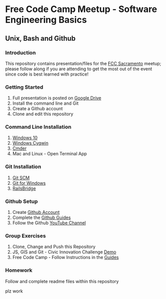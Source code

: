 # Free Code Camp Meetup - Software Engineering Basics

## Unix, Bash and Github

### Introduction

This repository contains presentation/files for the [FCC Sacramento](https://www.meetup.com/freeCodeCamp-Greater-Sacramento-Area/) meetup; please follow along if you are attending to get the most out of the event since code is best learned with practice!

### Getting Started

1. Full presentation is posted on [Google Drive](https://docs.google.com/presentation/d/17yxFELnl686uBH327VTvB-uP9B7j0MqmxSHly0eIdLA/edit?usp=sharing)
2. Install the command line and Git
3. Create a Github account
4. Clone and edit this repository

### Command Line Installation

1. [Windows 10](https://www.howtogeek.com/249966/how-to-install-and-use-the-linux-bash-shell-on-windows-10/)
2. [Windows Cygwin](https://www.cygwin.com/)
3. [Cmder](http://cmder.net/)
4. Mac and Linux - Open Terminal App

### Git Installation

1. [Git SCM](https://git-scm.com/downloads)
2. [Git for Windows](https://gitforwindows.org/)
3. [RailsBridge](http://installfest.railsbridge.org/installfest/)

### Github Setup

1. Create [Github Account](https://github.com/join)
2. Complete the [Github Guides](https://guides.github.com/activities/hello-world/)
3. Follow the Github [YouTube Channel](https://www.youtube.com/GitHub)

### Group Exercises

1. Clone, Change and Push this Repository
2. JS, GIS and Git - Civic Innovation Challenge [Demo](https://github.com/walteryu/ncic)
3. Free Code Camp - Follow Instructions in the [Guides](https://guide.freecodecamp.org/)

### Homework

Follow and complete readme files within this repository

plz work
